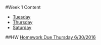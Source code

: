 #Week 1 Content

* [Tuesday](1.1)
* [Thursday](1.2)
* [Saturday](1.3)

##HW
[Homework Due Thursday 6/30/2016](../../homework-assignments/01-html-css)